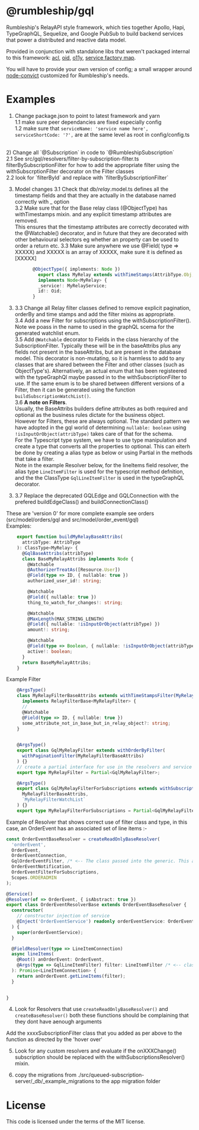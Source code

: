 # @rumbleship/gql
Rumbleship's RelayAPI style framework, which ties together Apollo, Hapi, TypeGraphQL, Sequelize, and Google PubSub to build backend services that power a distributed and reactive data model.

Provided in conjunction with standalone libs that weren't packaged internal to this framework: [acl](https://github.com/rumbleship/acl), [oid](https://github.com/rumbleship/oid), [o11y](https://github.com/rumbleship/o11y), [service factory map](https://github.com/rumbleship/service-factory-map).

You will have to provide your own version of config; a small wrapper around [node-convict](https://github.com/mozilla/node-convict) customized for Rumbleship's needs.

# Examples

1) Change package.json to point to latest framework and yarn<br>
  1.1 make sure peer dependancies are fixed especially config<br>
  1.2 make sure that
    `serviceName: 'service name here',
    serviceShortCode: '?',` are at the same level as root in config/config.ts
<br>
2) Change all `@Subscription` in code to `@RumbleshipSubscription`<br>
  2.1 See src/gql/resolvers/filter-by-subscription-filter.ts filterBySubscriptionFilter for how to add the appropriate filter using the withSubscrptionFilter decorator on the Filter classes<br>
  2.2  look for `filterById` and replace with `filterBySubscriptionFilter`<br>

3) Model changes
  3.1 Check that db/*relay*.model.ts defines all the timestamp fields and that they are actually in the database named correctly with _ option <br>
  3.2 Make sure that for the Base relay class (@ObjectType) has withTimestamps mixin. and any explicit  timestamp attributes are removed. <br>
  This ensures that the timestamp attributes are correctly decorated with the @Watchable() decorator, and in future that they are decorated with other behavioural selectors eg whether an property can be used to order a return etc.
  3.3 Make sure anywhere we use @Field( type => XXXXX) and XXXXX is an array of XXXXX, make sure it is defined as [XXXXX]
```Typescript
          @ObjectType({ implements: Node })
            export class MyRelay extends withTimeStamps(AttribType.Obj, MyRelayBuiltAttribs)
            implements Node<MyRelay> {
            _service!: MyRelayService;
            id!: Oid;
          }
```
 
3) 3.3 Change all Relay filter classes defined to remove explicit pagination, orderBy and time stamps and add the filter mixins as appropriate.<br>
  3.4 Add a new Filter for subscriptions using the withSubscriptionFilter(). Note we poass in the name to used in the graphQL scema for the generated watchlist enum.<br>
  3.5 Add `@Watchable` decorator to Fields in the class hierarchy of the SubscriptionFilter. Typically these will be in the baseAttribs plus any fields not present in the baseAttribs, but are present in the database model. This decorator is non-mutating, so it is harmless to add to any classes that are shared between the Filter and other classes (such as ObjectType's). Alternatively, an actual enum that has been registeered with the typeGraphQl maybe passed in to the withSubscriptionFilter to use. If the same enum is to be shared between different versions of a Filter, then it can be generated using the function  `buildSubscriptionWatchList()`.<br>
  3.6 **A note on Filters**.<br>
  Usually, the BaseAttribs builders define attributes as both required and optional as the business rules dictate for the business object.<br>
  However for Filters, these are always optional. The standard pattern we have adopted in the gql world of determining `nullable: boolean` using `!isInputOrObject(attribType)` takes care of that for the schema.    
  For the Typescript type system, we have to use type manipulation and create a type that converts all the properties to optional. This can eiterh be done by creating a alias type as below or using Partial<MyRelayFilterClass> in the methods that take a filter. <br>
  Note in the example Resolver below, for the lineItems field resolver, the alias type `LineItemFilter` is used for the typescript method defnition, and the the ClassType `GqlLineItemFilter` is used in the typeGraphQL decorator. <br>
3.  3.7 Replace the deprecated GQLEdge and GQLConnection with the prefered buildEdgeClass() and buildConnectionClass()

  These are 'version 0' for more complete example see orders (src/model/orders/gql and src/model/order_event/gql)  
  Examples:<br>


```Typescript
    export function buildMyRelayBaseAttribs(
      attribType: AttribType
    ): ClassType<MyRelay> {
      @GqlBaseAttribs(attribType)
      class BaseMyRelayAttribs implements Node {
        @Watchable
        @AuthorizerTreatAs([Resource.User])
        @Field(type => ID, { nullable: true })
        authorized_user_id!: string;

        @Watchable
        @Field({ nullable: true })
        thing_to_watch_for_changes!: string;

        @Watchable
        @MaxLength(MAX_STRING_LENGTH)
        @Field({ nullable: !isInputOrObject(attribType) })
        amount!: string;

        @Watchable
        @Field(type => Boolean, { nullable: !isInputOrObject(attribType) })
        active!: boolean;
      }
      return BaseMyRelayAttribs;
    }
```
Example  Filter

```Typescript
    @ArgsType()
    class MyRelayFilterBaseAttribs extends withTimeStampsFilter(MyRelayBaseAttribs(AttribType.Arg))
      implements RelayFilterBase<MyRelayFilter> {
      //
      @Watchable
      @Field(type => ID, { nullable: true })
      some_attribute_not_in_base_but_in_relay_object?: string;
    }

    
    @ArgsType()
    export class GqlMyRelayFilter extends withOrderByFilter(
      withPaginationFilter(MyRelayFilterBaseAttribs)
    ) {}
    // create a partial interface for use in the resolvers and service method signatures
    export type MyRelayFilter = Partial<GqlMyRelayFilter>;

    @ArgsType()
    export class GqlMyRelayFilterForSubscriptions extends withSubscriptionFilter(
      MyRelayFilterBaseAttribs,
      `MyRelayFilterWatchList`
    ) {}
    export type MyRelayFilterForSubscriptions = Partial<GqlMyRelayFilterForSubscriptions>

```

Example of Resolver that shows correct use of filter class and type, in this case, an OrderEvent has an associated set of line items :- 

```Typescript
const OrderEventBaseResolver = createReadOnlyBaseResolver(
  'orderEvent',
  OrderEvent,
  OrderEventConnection,
  GqlOrderEventFilter, /* <-- The class passed into the generic. This allows the builder to use any metadata attached to the class */
  OrderEventNotification,
  OrderEventFilterForSubscriptions,
  Scopes.ORDERADMIN
);

@Service()
@Resolver(of => OrderEvent, { isAbstract: true })
export class OrderEventResolverBase extends OrderEventBaseResolver {
  constructor(
    // constructor injection of service
    @Inject('OrderEventService') readonly orderEventService: OrderEventServiceMixin
  ) {
    super(orderEventService);
  }

  @FieldResolver(type => LineItemConnection)
  async lineItems(
    @Root() anOrderEvent: OrderEvent,
    @Args(type => GqlLineItemFilter) filter: LineItemFilter /* <-- class to typeGraphql, type to typescript */
  ): Promise<LineItemConnection> {
    return anOrderEvent.getLineItems(filter);
  }

 
}
```

4) Look for Resolvers that use `createReadOnlyBaseResolver()` and `createBaseResolver()` both these fiunctions should be complaining that they dont have aenough arguments

Add the xxxxSubscriptionFilter class that you added as per above to the function as directed by the 'hover over'

5) Look for any custom resolvers and evaluate if the onXXXChange() subscription should be replaced with the withSubscriptionsResolver() mixin.

6) copy the migrations from ./src/queued-subscription-server/_db/_example_migrations to the app migration folder


# License
This code is licensed under the terms of the MIT license.